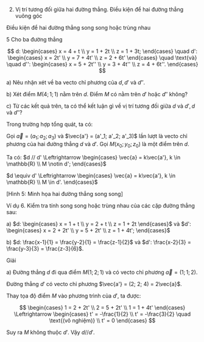 2. Vị trí tương đối giữa hai đường thẳng. Điều kiện để hai đường thẳng vuông góc

Điều kiện để hai đường thẳng song song hoặc trùng nhau

5 Cho ba đường thẳng

$$
d: \begin{cases}
x = 4 + t \\
y = 1 + 2t \\
z = 1 + 3t;
\end{cases}
\quad
d': \begin{cases}
x = 2t' \\
y = 7 + 4t' \\
z = 2 + 6t'
\end{cases}
\quad \text{và} \quad
d'': \begin{cases}
x = 5 + 2t'' \\
y = 3 + 4t'' \\
z = 4 + 6t''.
\end{cases}
$$

a) Nêu nhận xét về ba vecto chỉ phương của $d, d'$ và $d''$.

b) Xét điểm $M(4; 1; 1)$ nằm trên $d$. Điểm $M$ có nằm trên $d'$ hoặc $d''$ không?

c) Từ các kết quả trên, ta có thể kết luận gì về vị trí tương đối giữa $d$ và $d', d$ và $d''$?

Trong trường hợp tổng quát, ta có:

Gọi $\vec{a} = (a_1; a_2; a_3)$ và $\vec{a'} = (a'_1; a'_2; a'_3)$ lần lượt
là vecto chỉ phương của hai đường thẳng $d$ và $d'$.
Gọi $M(x_0; y_0; z_0)$ là một điểm trên $d$.

Ta có: $d // d' \Leftrightarrow \begin{cases}
\vec{a} = k\vec{a'}, k \in \mathbb{R} \\
M \notin d';
\end{cases}$

$d \equiv d' \Leftrightarrow \begin{cases}
\vec{a} = k\vec{a'}, k \in \mathbb{R} \\
M \in d'.
\end{cases}$

[Hình 5: Minh họa hai đường thẳng song song]

Ví dụ 6. Kiểm tra tính song song hoặc trùng nhau của các cặp đường thẳng sau:

a) $d: \begin{cases}
x = 1 + t \\
y = 2 + t \\
z = 1 + 2t
\end{cases}$ và $d': \begin{cases}
x = 2 + 2t' \\
y = 5 + 2t' \\
z = 1 + 4t';
\end{cases}$

b) $d: \frac{x-1}{1} = \frac{y-2}{1} = \frac{z-1}{2}$ và $d': \frac{x-2}{3} = \frac{y-3}{3} = \frac{z-3}{6}$.

Giải

a) Đường thẳng $d$ đi qua điểm $M(1; 2; 1)$ và có vecto chỉ phương $\vec{a} = (1; 1; 2)$.

Đường thẳng $d'$ có vecto chỉ phương $\vec{a'} = (2; 2; 4) = 2\vec{a}$.

Thay tọa độ điểm $M$ vào phương trình của $d'$, ta được:

$$
\begin{cases}
1 = 2 + 2t' \\
2 = 5 + 2t' \\
1 = 1 + 4t'
\end{cases} \Leftrightarrow
\begin{cases}
t' = -\frac{1}{2} \\
t' = -\frac{3}{2} \quad \text{(vô nghiệm)} \\
t' = 0
\end{cases}
$$

Suy ra $M$ không thuộc $d'$. Vậy $d // d'$.